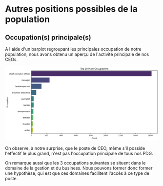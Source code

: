 # Autres positions possibles de la population


## Occupation(s) principale(s)

A l'aide d'un barplot regroupant les principales occupation de notre population, nous avons obtenu un aperçu de l'activité principale de nos CEOs.

![Occupation principale](../../notebooks_jupyter/wikidata_exploration/images/Top_10_Main_Occupations.png "Occupation principale")

On observe, à notre surprise, que le poste de CEO, même s'il posside l'effectif le plus grand, n'est pas l'occupation principale de tous nos PDG.

On remarque aussi que les 3 occupations suivantes se situent dans le domaine de la gestion et du business. Nous pouvons former donc former une hypothèse, qui est que ces domaines facilitent l'accès à ce type de poste.
